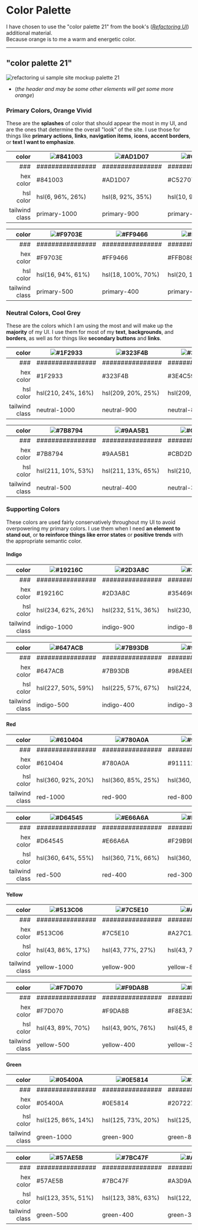 # Color Palette

I have chosen to use the "color palette 21" from the book's (_[Refactoring UI](https://www.refactoringui.com/?ref=sidebar)_) additional material.  
Because orange is to me a warm and energetic color.

---

## "color palette 21"

![refactoring ui sample site mockup palette 21](../../images/doc_images/design_system/color_palette_21/palette_21_example_site_refactoringui.png)

- (_the header and may be some other elements will get some more orange_)

### Primary Colors, Orange Vivid

These are the **splashes** of color that should appear the most in my UI,
and are the ones that determine the overall "look" of the site. I use those
for things like **primary actions**, **links**, **navigation items**, **icons**, **accent
borders**, or **text I want to emphasize**.

|          color | ![#841003](../../images/doc_images/design_system/color_palette_21/primary/%23841003.jpg) | ![#AD1D07](../../images/doc_images/design_system/color_palette_21/primary/%23AD1D07.jpg) | ![#C52707](../../images/doc_images/design_system/color_palette_21/primary/%23C52707.jpg) | ![#DE3A11](../../images/doc_images/design_system/color_palette_21/primary/%23DE3A11.jpg) | ![#F35627](../../images/doc_images/design_system/color_palette_21/primary/%23F35627.jpg) |
| -------------: | ---------------------------------------------------------------------------------------- | ---------------------------------------------------------------------------------------- | ---------------------------------------------------------------------------------------- | ---------------------------------------------------------------------------------------- | ---------------------------------------------------------------------------------------- |
|            ### | ################                                                                         | ################                                                                         | ################                                                                         | ################                                                                         | ################                                                                         |
|      hex color | #841003                                                                                  | #AD1D07                                                                                  | #C52707                                                                                  | #DE3A11                                                                                  | #F35627                                                                                  |
|      hsl color | hsl(6, 96%, 26%)                                                                         | hsl(8, 92%, 35%)                                                                         | hsl(10, 93%, 40%)                                                                        | hsl(12, 86%, 47%)                                                                        | hsl(14, 89%, 55%)                                                                        |
| tailwind class | primary-1000                                                                             | primary-900                                                                              | primary-800                                                                              | primary-700                                                                              | primary-600                                                                              |

|          color | ![#F9703E](../../images/doc_images/design_system/color_palette_21/primary/%23F9703E.jpg) | ![#FF9466](../../images/doc_images/design_system/color_palette_21/primary/%23FF9466.jpg) | ![#FFB088](../../images/doc_images/design_system/color_palette_21/primary/%23FFB088.jpg) | ![#FFD0B5](../../images/doc_images/design_system/color_palette_21/primary/%23FFD0B5.jpg) | ![#FFE8D9](../../images/doc_images/design_system/color_palette_21/primary/%23FFE8D9.jpg) |
| -------------: | ---------------------------------------------------------------------------------------- | ---------------------------------------------------------------------------------------- | ---------------------------------------------------------------------------------------- | ---------------------------------------------------------------------------------------- | ---------------------------------------------------------------------------------------- |
|            ### | ################                                                                         | ################                                                                         | ################                                                                         | ################                                                                         | ################                                                                         |
|      hex color | #F9703E                                                                                  | #FF9466                                                                                  | #FFB088                                                                                  | #FFD0B5                                                                                  | #FFE8D9                                                                                  |
|      hsl color | hsl(16, 94%, 61%)                                                                        | hsl(18, 100%, 70%)                                                                       | hsl(20, 100%, 77%)                                                                       | hsl(22, 100%, 85%)                                                                       | hsl(24, 100%, 93%)                                                                       |
| tailwind class | primary-500                                                                              | primary-400                                                                              | primary-300                                                                              | primary-200                                                                              | primary-100                                                                              |

### Neutral Colors, Cool Grey

These are the colors which I am using the most and will make up the **majority** of my UI.
I use them for most of my **text**, **backgrounds**, and **borders**,
as well as for things like **secondary buttons** and **links**.

|          color | ![#1F2933](../../images/doc_images/design_system/color_palette_21/neutral/%231F2933.jpg) | ![#323F4B](../../images/doc_images/design_system/color_palette_21/neutral/%23323F4B.jpg) | ![#3E4C59](../../images/doc_images/design_system/color_palette_21/neutral/%233E4C59.jpg) | ![#52606D](../../images/doc_images/design_system/color_palette_21/neutral/%2352606D.jpg) | ![#616E7C](../../images/doc_images/design_system/color_palette_21/neutral/%23616E7C.jpg) |
| -------------: | ---------------------------------------------------------------------------------------- | ---------------------------------------------------------------------------------------- | ---------------------------------------------------------------------------------------- | ---------------------------------------------------------------------------------------- | ---------------------------------------------------------------------------------------- |
|            ### | ################                                                                         | ################                                                                         | ################                                                                         | ################                                                                         | ################                                                                         |
|      hex color | #1F2933                                                                                  | #323F4B                                                                                  | #3E4C59                                                                                  | #52606D                                                                                  | #616E7C                                                                                  |
|      hsl color | hsl(210, 24%, 16%)                                                                       | hsl(209, 20%, 25%)                                                                       | hsl(209, 18%, 30%)                                                                       | hsl(209, 14%, 37%)                                                                       | hsl(211, 12%, 43%)                                                                       |
| tailwind class | neutral-1000                                                                             | neutral-900                                                                              | neutral-800                                                                              | neutral-700                                                                              | neutral-600                                                                              |

|          color | ![#7B8794](../../images/doc_images/design_system/color_palette_21/neutral/%237B8794.jpg) | ![#9AA5B1](../../images/doc_images/design_system/color_palette_21/neutral/%239AA5B1.jpg) | ![#CBD2D9](../../images/doc_images/design_system/color_palette_21/neutral/%23CBD2D9.jpg) | ![#E4E7EB](../../images/doc_images/design_system/color_palette_21/neutral/%23E4E7EB.jpg) | ![#F5F7FA](../../images/doc_images/design_system/color_palette_21/neutral/%23F5F7FA.jpg) |
| -------------: | ---------------------------------------------------------------------------------------- | ---------------------------------------------------------------------------------------- | ---------------------------------------------------------------------------------------- | ---------------------------------------------------------------------------------------- | ---------------------------------------------------------------------------------------- |
|            ### | ################                                                                         | ################                                                                         | ################                                                                         | ################                                                                         | ################                                                                         |
|      hex color | #7B8794                                                                                  | #9AA5B1                                                                                  | #CBD2D9                                                                                  | #E4E7EB                                                                                  | #F5F7FA                                                                                  |
|      hsl color | hsl(211, 10%, 53%)                                                                       | hsl(211, 13%, 65%)                                                                       | hsl(210, 16%, 82%)                                                                       | hsl(214, 15%, 91%)                                                                       | hsl(216, 33%, 97%)                                                                       |
| tailwind class | neutral-500                                                                              | neutral-400                                                                              | neutral-300                                                                              | neutral-200                                                                              | neutral-100                                                                              |

### Supporting Colors

These colors are used fairly conservatively throughout my UI to avoid overpowering my primary colors.
I use them when I need **an element to stand out**, or **to reinforce things like error states**
or **positive trends** with the appropriate semantic color.

#### Indigo

|          color | ![#19216C](../../images/doc_images/design_system/color_palette_21/supporting/indigo/%2319216C.jpg) | ![#2D3A8C](../../images/doc_images/design_system/color_palette_21/supporting/indigo/%232D3A8C.jpg) | ![#35469C](../../images/doc_images/design_system/color_palette_21/supporting/indigo/%2335469C.jpg) | ![#4055A8](../../images/doc_images/design_system/color_palette_21/supporting/indigo/%234055A8.jpg) | ![#4C63B6](../../images/doc_images/design_system/color_palette_21/supporting/indigo/%234C63B6.jpg) |
| -------------: | -------------------------------------------------------------------------------------------------- | -------------------------------------------------------------------------------------------------- | -------------------------------------------------------------------------------------------------- | -------------------------------------------------------------------------------------------------- | -------------------------------------------------------------------------------------------------- |
|            ### | ################                                                                                   | ################                                                                                   | ################                                                                                   | ################                                                                                   | ################                                                                                   |
|      hex color | #19216C                                                                                            | #2D3A8C                                                                                            | #35469C                                                                                            | #4055A8                                                                                            | #4C63B6                                                                                            |
|      hsl color | hsl(234, 62%, 26%)                                                                                 | hsl(232, 51%, 36%)                                                                                 | hsl(230, 49%, 41%)                                                                                 | hsl(228, 45%, 45%)                                                                                 | hsl(227, 42%, 51%)                                                                                 |
| tailwind class | indigo-1000                                                                                        | indigo-900                                                                                         | indigo-800                                                                                         | indigo-700                                                                                         | indigo-600                                                                                         |

|          color | ![#647ACB](../../images/doc_images/design_system/color_palette_21/supporting/indigo/%23647ACB.jpg) | ![#7B93DB](../../images/doc_images/design_system/color_palette_21/supporting/indigo/%237B93DB.jpg) | ![#98AEEB](../../images/doc_images/design_system/color_palette_21/supporting/indigo/%2398AEEB.jpg) | ![#BED0F7](../../images/doc_images/design_system/color_palette_21/supporting/indigo/%23BED0F7.jpg) | ![#E0E8F9](../../images/doc_images/design_system/color_palette_21/supporting/indigo/%23E0E8F9.jpg) |
| -------------: | -------------------------------------------------------------------------------------------------- | -------------------------------------------------------------------------------------------------- | -------------------------------------------------------------------------------------------------- | -------------------------------------------------------------------------------------------------- | -------------------------------------------------------------------------------------------------- |
|            ### | ################                                                                                   | ################                                                                                   | ################                                                                                   | ################                                                                                   | ################                                                                                   |
|      hex color | #647ACB                                                                                            | #7B93DB                                                                                            | #98AEEB                                                                                            | #BED0F7                                                                                            | #E0E8F9                                                                                            |
|      hsl color | hsl(227, 50%, 59%)                                                                                 | hsl(225, 57%, 67%)                                                                                 | hsl(224, 67%, 76%)                                                                                 | hsl(221, 78%, 86%)                                                                                 | hsl(221, 68%, 93%)                                                                                 |
| tailwind class | indigo-500                                                                                         | indigo-400                                                                                         | indigo-300                                                                                         | indigo-200                                                                                         | indigo-100                                                                                         |

#### Red

|          color | ![#610404](../../images/doc_images/design_system/color_palette_21/supporting/red/%23610404.jpg) | ![#780A0A](../../images/doc_images/design_system/color_palette_21/supporting/red/%23780A0A.jpg) | ![#911111](../../images/doc_images/design_system/color_palette_21/supporting/red/%23911111.jpg) | ![#A61B1B](../../images/doc_images/design_system/color_palette_21/supporting/red/%23A61B1B.jpg) | ![#BA2525](../../images/doc_images/design_system/color_palette_21/supporting/red/%23BA2525.jpg) |
| -------------: | ----------------------------------------------------------------------------------------------- | ----------------------------------------------------------------------------------------------- | ----------------------------------------------------------------------------------------------- | ----------------------------------------------------------------------------------------------- | ----------------------------------------------------------------------------------------------- |
|            ### | ################                                                                                | ################                                                                                | ################                                                                                | ################                                                                                | ################                                                                                |
|      hex color | #610404                                                                                         | #780A0A                                                                                         | #911111                                                                                         | #A61B1B                                                                                         | #BA2525                                                                                         |
|      hsl color | hsl(360, 92%, 20%)                                                                              | hsl(360, 85%, 25%)                                                                              | hsl(360, 79%, 32%)                                                                              | hsl(360, 72%, 38%)                                                                              | hsl(360, 67%, 44%)                                                                              |
| tailwind class | red-1000                                                                                        | red-900                                                                                         | red-800                                                                                         | red-700                                                                                         | red-600                                                                                         |

|          color | ![#D64545](../../images/doc_images/design_system/color_palette_21/supporting/red/%23D64545.jpg) | ![#E66A6A](../../images/doc_images/design_system/color_palette_21/supporting/red/%23E66A6A.jpg) | ![#F29B9B](../../images/doc_images/design_system/color_palette_21/supporting/red/%23F29B9B.jpg) | ![#FACDCD](../../images/doc_images/design_system/color_palette_21/supporting/red/%23FACDCD.jpg) | ![#FFEEEE](../../images/doc_images/design_system/color_palette_21/supporting/red/%23FFEEEE.jpg) |
| -------------: | ----------------------------------------------------------------------------------------------- | ----------------------------------------------------------------------------------------------- | ----------------------------------------------------------------------------------------------- | ----------------------------------------------------------------------------------------------- | ----------------------------------------------------------------------------------------------- |
|            ### | ################                                                                                | ################                                                                                | ################                                                                                | ################                                                                                | ################                                                                                |
|      hex color | #D64545                                                                                         | #E66A6A                                                                                         | #F29B9B                                                                                         | #FACDCD                                                                                         | #FFEEEE                                                                                         |
|      hsl color | hsl(360, 64%, 55%)                                                                              | hsl(360, 71%, 66%)                                                                              | hsl(360, 77%, 78%)                                                                              | hsl(360, 82%, 89%)                                                                              | hsl(360, 100%, 97%)                                                                             |
| tailwind class | red-500                                                                                         | red-400                                                                                         | red-300                                                                                         | red-200                                                                                         | red-100                                                                                         |

#### Yellow

|          color | ![#513C06](../../images/doc_images/design_system/color_palette_21/supporting/yellow/%23513C06.jpg) | ![#7C5E10](../../images/doc_images/design_system/color_palette_21/supporting/yellow/%237C5E10.jpg) | ![#A27C1A](../../images/doc_images/design_system/color_palette_21/supporting/yellow/%23A27C1A.jpg) | ![#C99A2E](../../images/doc_images/design_system/color_palette_21/supporting/yellow/%23C99A2E.jpg) | ![#E9B949](../../images/doc_images/design_system/color_palette_21/supporting/yellow/%23E9B949.jpg) |
| -------------: | -------------------------------------------------------------------------------------------------- | -------------------------------------------------------------------------------------------------- | -------------------------------------------------------------------------------------------------- | -------------------------------------------------------------------------------------------------- | -------------------------------------------------------------------------------------------------- |
|            ### | ################                                                                                   | ################                                                                                   | ################                                                                                   | ################                                                                                   | ################                                                                                   |
|      hex color | #513C06                                                                                            | #7C5E10                                                                                            | #A27C1A                                                                                            | #C99A2E                                                                                            | #E9B949                                                                                            |
|      hsl color | hsl(43, 86%, 17%)                                                                                  | hsl(43, 77%, 27%)                                                                                  | hsl(43, 72%, 37%)                                                                                  | hsl(42, 63%, 48%)                                                                                  | hsl(42, 78%, 60%)                                                                                  |
| tailwind class | yellow-1000                                                                                        | yellow-900                                                                                         | yellow-800                                                                                         | yellow-700                                                                                         | yellow-600                                                                                         |

|          color | ![#F7D070](../../images/doc_images/design_system/color_palette_21/supporting/yellow/%23F7D070.jpg) | ![#F9DA8B](../../images/doc_images/design_system/color_palette_21/supporting/yellow/%23F9DA8B.jpg) | ![#F8E3A3](../../images/doc_images/design_system/color_palette_21/supporting/yellow/%23F8E3A3.jpg) | ![#FCEFC7](../../images/doc_images/design_system/color_palette_21/supporting/yellow/%23FCEFC7.jpg) | ![#FFFAEB](../../images/doc_images/design_system/color_palette_21/supporting/yellow/%23FFFAEB.jpg) |
| -------------: | -------------------------------------------------------------------------------------------------- | -------------------------------------------------------------------------------------------------- | -------------------------------------------------------------------------------------------------- | -------------------------------------------------------------------------------------------------- | -------------------------------------------------------------------------------------------------- |
|            ### | ################                                                                                   | ################                                                                                   | ################                                                                                   | ################                                                                                   | ################                                                                                   |
|      hex color | #F7D070                                                                                            | #F9DA8B                                                                                            | #F8E3A3                                                                                            | #FCEFC7                                                                                            | #FFFAEB                                                                                            |
|      hsl color | hsl(43, 89%, 70%)                                                                                  | hsl(43, 90%, 76%)                                                                                  | hsl(45, 86%, 81%)                                                                                  | hsl(45, 90%, 88%)                                                                                  | hsl(45, 100%, 96%)                                                                                 |
| tailwind class | yellow-500                                                                                         | yellow-400                                                                                         | yellow-300                                                                                         | yellow-200                                                                                         | yellow-100                                                                                         |

#### Green

|          color | ![#05400A](../../images/doc_images/design_system/color_palette_21/supporting/green/%2305400A.jpg) | ![#0E5814](../../images/doc_images/design_system/color_palette_21/supporting/green/%230E5814.jpg) | ![#207227](../../images/doc_images/design_system/color_palette_21/supporting/green/%23207227.jpg) | ![#2F8132](../../images/doc_images/design_system/color_palette_21/supporting/green/%232F8132.jpg) | ![#3F9142](../../images/doc_images/design_system/color_palette_21/supporting/green/%233F9142.jpg) |
| -------------: | ------------------------------------------------------------------------------------------------- | ------------------------------------------------------------------------------------------------- | ------------------------------------------------------------------------------------------------- | ------------------------------------------------------------------------------------------------- | ------------------------------------------------------------------------------------------------- |
|            ### | ################                                                                                  | ################                                                                                  | ################                                                                                  | ################                                                                                  | ################                                                                                  |
|      hex color | #05400A                                                                                           | #0E5814                                                                                           | #207227                                                                                           | #2F8132                                                                                           | #3F9142                                                                                           |
|      hsl color | hsl(125, 86%, 14%)                                                                                | hsl(125, 73%, 20%)                                                                                | hsl(125, 56%, 29%)                                                                                | hsl(122, 47%, 35%)                                                                                | hsl(122, 39%, 41%)                                                                                |
| tailwind class | green-1000                                                                                        | green-900                                                                                         | green-800                                                                                         | green-700                                                                                         | green-600                                                                                         |

|          color | ![#57AE5B](../../images/doc_images/design_system/color_palette_21/supporting/green/%2357AE5B.jpg) | ![#7BC47F](../../images/doc_images/design_system/color_palette_21/supporting/green/%237BC47F.jpg) | ![#A3D9A5](../../images/doc_images/design_system/color_palette_21/supporting/green/%23A3D9A5.jpg) | ![#C1EAC5](../../images/doc_images/design_system/color_palette_21/supporting/green/%23C1EAC5.jpg) | ![#E3F9E5](../../images/doc_images/design_system/color_palette_21/supporting/green/%23E3F9E5.jpg) |
| -------------: | ------------------------------------------------------------------------------------------------- | ------------------------------------------------------------------------------------------------- | ------------------------------------------------------------------------------------------------- | ------------------------------------------------------------------------------------------------- | ------------------------------------------------------------------------------------------------- |
|            ### | ################                                                                                  | ################                                                                                  | ################                                                                                  | ################                                                                                  | ################                                                                                  |
|      hex color | #57AE5B                                                                                           | #7BC47F                                                                                           | #A3D9A5                                                                                           | #C1EAC5                                                                                           | #E3F9E5                                                                                           |
|      hsl color | hsl(123, 35%, 51%)                                                                                | hsl(123, 38%, 63%)                                                                                | hsl(122, 42%, 75%)                                                                                | hsl(126, 49%, 84%)                                                                                | hsl(125, 65%, 93%)                                                                                |
| tailwind class | green-500                                                                                         | green-400                                                                                         | green-300                                                                                         | green-200                                                                                         | green-100                                                                                         |
